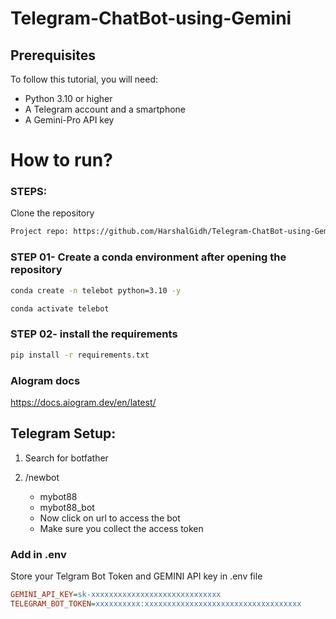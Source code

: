 # Telegram-ChatBot-using-Gemini

## Prerequisites

To follow this tutorial, you will need:

- Python 3.10 or higher
- A Telegram account and a smartphone
- A Gemini-Pro API key



# How to run?
### STEPS:

Clone the repository

```bash
Project repo: https://github.com/HarshalGidh/Telegram-ChatBot-using-Gemini
```
### STEP 01- Create a conda environment after opening the repository

```bash
conda create -n telebot python=3.10 -y
```

```bash
conda activate telebot
```


### STEP 02- install the requirements
```bash
pip install -r requirements.txt
```


### AIogram docs
https://docs.aiogram.dev/en/latest/


## Telegram Setup:

1. Search for botfather
2. /newbot
   - mybot88
   - mybot88_bot

   * Now click on url to access the bot
   * Make sure you collect the access token


### Add in .env
Store your Telgram Bot Token and GEMINI API key in .env file
```ini
GEMINI_API_KEY=sk-xxxxxxxxxxxxxxxxxxxxxxxxxxxxx
TELEGRAM_BOT_TOKEN=xxxxxxxxxx:xxxxxxxxxxxxxxxxxxxxxxxxxxxxxxxxxxx
```

